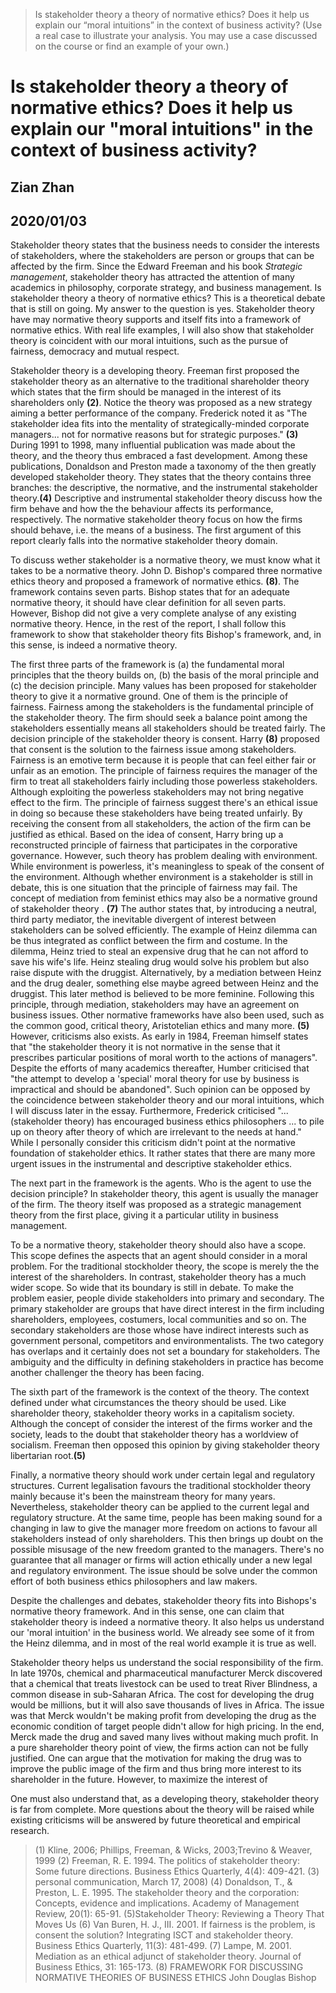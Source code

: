 
> Is stakeholder theory a theory of normative ethics? Does it help us explain our “moral intuitions” in the context of business activity? (Use a real case to illustrate your analysis. You may use a case discussed on the course or find an example of your own.)

# Is stakeholder theory a theory of normative ethics? Does it help us explain our "moral intuitions" in the context of business activity?

## Zian Zhan
## 2020/01/03

Stakeholder theory states that the business needs to consider the interests of stakeholders, where the stakeholders are person or groups that can be affected by the firm. Since the Edward Freeman and his book *Strategic management*, stakeholder theory has attracted the attention of many academics in philosophy, corporate strategy, and business management. Is stakeholder theory a theory of normative ethics? This is a theoretical debate that is still on going. My answer to the question is yes. Stakeholder theory have may normative theory supports and itself fits into a framework of normative ethics. With real life examples, I will also show that stakeholder theory is coincident with our moral intuitions, such as the pursue of fairness, democracy and mutual respect.  

Stakeholder theory is a developing theory. Freeman first proposed the stakeholder theory as an alternative to the traditional shareholder theory which states that the firm should be managed in the interest of its shareholders only **(2)**.  Notice the theory was proposed as a new strategy aiming a better performance of the company. Frederick noted it as "The stakeholder idea fits into the mentality of strategically-minded corporate managers... not for normative reasons but for strategic purposes." **(3)** During 1991 to 1998, many influential publication was made about the theory, and the theory thus embraced a fast development. Among these publications, Donaldson and Preston made a taxonomy of the then greatly developed stakeholder theory. They states that the theory contains three branches: the descriptive, the normative, and the instrumental stakeholder theory.**(4)** Descriptive and instrumental stakeholder theory discuss how the firm behave and how the the behaviour affects its performance, respectively. The normative stakeholder theory focus on how the firms should behave, i.e. the means of a business. The first argument of this report clearly falls into the normative stakeholder theory domain. 

To discuss wether stakeholder is a normative theory, we must know what it takes to be a normative theory. John D. Bishop's compared three normative ethics theory and proposed a framework of normative ethics.  **(8)**. The framework contains seven parts. Bishop states that for an adequate normative theory, it should have clear definition for all seven parts. However, Bishop did not give a very complete analyse of any existing normative theory. Hence, in the rest of the report, I shall follow this framework to show that stakeholder theory fits Bishop's framework, and, in this sense, is indeed a normative theory.

The first three parts of the framework is (a) the fundamental moral principles that the theory builds on, (b) the basis of the moral principle and (c) the decision principle. 
Many values has been proposed for stakeholder theory to give it a normative ground. One of them is the principle of fairness. Fairness among the stakeholders is the fundamental principle of the stakeholder theory. The firm should seek a balance point among the stakeholders essentially means all stakeholders should be treated fairly. The decision principle of the stakeholder theory is consent.
Harry **(8)**  proposed that consent is the solution to the fairness issue among stakeholders. Fairness is an emotive term because it is people that can feel either fair or unfair as an emotion. The principle of fairness requires the manager of the firm to treat all stakeholders fairly including those powerless stakeholders. Although exploiting the powerless stakeholders may not bring negative effect to the firm. The principle of fairness suggest there's an ethical issue in doing so because these stakeholders have being treated unfairly. By receiving the consent from all stakeholders, the action of the firm can be justified as ethical. Based on the idea of consent, Harry bring up a reconstructed principle of fairness that participates in the corporative governance. However, such theory has problem dealing with environment. While environment is powerless, it's meaningless to speak of the consent of the environment. Although whether environment is a stakeholder is still in debate, this is one situation that the principle of fairness may fail.
The concept of mediation from feminist ethics may also be a normative ground of stakeholder theory . **(7)** The author states that, by introducing a neutral, third party mediator, the inevitable divergent of interest between stakeholders can be solved efficiently. The example of Heinz dilemma can be thus integrated as conflict between the firm and costume. In the dilemma, Heinz tried to steal an expensive drug that he can not afford to save his wife's life. Heinz stealing drug would solve his problem but also raise dispute with the druggist. Alternatively, by a mediation between Heinz and the drug dealer, something else maybe agreed between Heinz and the druggist. This later method is believed to be more feminine. Following this principle, through mediation, stakeholders may have an agreement on business issues. 
Other normative frameworks have also been used, such as the common good, critical theory, Aristotelian ethics and many more.  **(5)** However, criticisms also exists. As early in 1984, Freeman himself states that "the stakeholder theory it is not normative in the sense that it prescribes particular positions of moral worth to the actions of managers". Despite the efforts of many academics thereafter, Humber criticised that "the attempt to develop a 'special' moral theory for use by business is impractical and should be abandoned". Such opinion can be opposed by the coincidence between stakeholder theory and our moral intuitions, which I will discuss later in the essay. Furthermore, Frederick criticised "...(stakeholder theory) has encouraged business ethics philosophers ... to pile up on theory after theory of which are irrelevant to the needs at hand." While I personally consider this criticism didn't point at the normative foundation of stakeholder ethics. It rather states that there are many more urgent issues in the instrumental and descriptive stakeholder ethics.

The next part in the framework is the agents. Who is the agent to use the decision principle? In stakeholder theory, this agent is usually the manager of the firm. The theory itself was proposed as a strategic management theory from the first place, giving it a particular utility in business management.

To be a normative theory, stakeholder theory should also have a scope. This scope defines the aspects that an agent should consider in a moral problem. For the traditional stockholder theory, the scope is merely the the interest of the shareholders. In contrast, stakeholder theory has a much wider scope. So wide that its boundary is still in debate. To make the problem easier, people divide stakeholders into primary and secondary. The primary stakeholder are groups that have direct interest in the firm including shareholders, employees, costumers, local communities and so on. The secondary stakeholders are those whose have indirect interests such as government personal, competitors and environmentalists. The two category has overlaps and it certainly does not set a boundary for stakeholders. The ambiguity and the difficulty in defining stakeholders in practice has become another challenger the theory has been facing.

The sixth part of the framework is the context of the theory. The context defined under what circumstances the theory should be used. Like shareholder theory, stakeholder theory works in a capitalism society. Although the concept of consider the interest of the firms worker and the society, leads to the doubt that stakeholder theory has a worldview of socialism. Freeman then opposed this opinion by giving stakeholder theory libertarian root.**(5)** 

Finally, a normative theory should work under certain legal and regulatory structures. Current legalisation favours the traditional stockholder theory mainly because it's been the mainstream theory for many years. Nevertheless, stakeholder theory can be applied to the current legal and regulatory structure. At the same time, people has been making sound for a changing in law to give the manager more freedom on actions to favour all stakeholders instead of only shareholders. This then brings up doubt on the possible misusage of the new freedom granted to the managers. There's no guarantee that all manager or firms will action ethically under a new legal and regulatory environment. The issue should be solve under the common effort of both business ethics philosophers and law makers.

Despite the challenges and debates, stakeholder theory fits into Bishops's normative theory framework. And in this sense, one can claim that stakeholder theory is indeed a normative theory. It also helps us understand our 'moral intuition' in the business world. We already see some of it from the Heinz dilemma, and in most of the real world example it is true as well. 

Stakeholder theory helps us understand the social responsibility of the firm. In late 1970s, chemical and pharmaceutical  manufacturer Merck discovered that a chemical that treats livestock can be used to treat River Blindness, a common disease in sub-Saharan Africa. The cost for developing the drug would be millions, but it will also save thousands of lives in Africa. The issue was that Merck wouldn't be making profit from developing the drug as the economic condition of target people didn't allow for high pricing. In the end, Merck made the drug and saved many lives without making much profit. In a pure shareholder theory point of view, the firms action can not be fully justified. One can argue that the motivation for making the drug was to improve the public image of the firm and thus bring more interest to its shareholder in the future. However, to maximize the interest of 



 

One must also understand that, as a developing theory, stakeholder theory is far from complete. More questions about the theory will be raised while existing criticisms will be answered by future theoretical and empirical research. 






> (1) Kline, 2006; Phillips, Freeman, & Wicks, 2003;Trevino & Weaver, 1999
> (2) 
Freeman, R. E. 1994. The politics of stakeholder theory: Some future directions. Business Ethics Quarterly, 4(4): 409-421.
> (3)  personal communication, March 17, 2008)
> (4) 
Donaldson, T., & Preston, L. E. 1995. The stakeholder theory and the corporation: Concepts, evidence and implications. Academy of Management Review, 20(1): 65-91.
> (5)Stakeholder Theory: Reviewing a Theory That Moves Us
>  (6) 
Van Buren, H. J., III. 2001. If fairness is the problem, is consent the solution? Integrating ISCT and stakeholder theory. Business Ethics Quarterly, 11(3): 481-499.
> (7)
Lampe, M. 2001. Mediation as an ethical adjunct of stakeholder theory. Journal of Business Ethics, 31: 165-173.
> (8) FRAMEWORK FOR DISCUSSING NORMATIVE THEORIES OF BUSINESS ETHICS John Douglas Bishop
<!--stackedit_data:
eyJoaXN0b3J5IjpbODI2MDY0NzEwLDQ5MzU0MzI4LC0xNzc5Nj
EyMTM3LC0xMjI0NTEzMzQ3LDE0MDQ2MzA5OTMsMTkwMzgwNjIy
MCwtNjQ3NjM1OTYxLDEwODc5MzU4NzAsLTE1MjMwMjg2ODQsLT
c0MTgyNzA1NCwxMzA1Mjg3NjA4LC0xMzE3OTM1NDk2LDE3MzUw
NzkwNTAsLTEyNTAyOTMwMDUsLTU5MDc2MDg5Nyw4MjY5MTcyMT
ksLTIwMzE1OTY3NjksLTE5OTMyMTgwNTcsLTEzNTE0MDY2Mjks
LTExNjc1NDU3MV19
-->